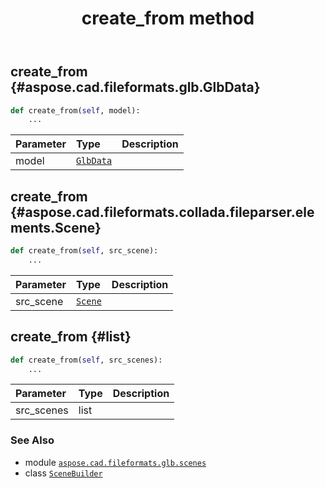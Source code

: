 ﻿---
title: create_from method
second_title: Aspose.CAD for Python via .NET API References
description: 
type: docs
weight: 50
url: /python-net/aspose.cad.fileformats.glb.scenes/scenebuilder/create_from/
is_root: false
---

## create_from {#aspose.cad.fileformats.glb.GlbData}





```python
def create_from(self, model):
    ...
```


| Parameter | Type | Description |
| :- | :- | :- |
| model | [`GlbData`](/cad/python-net/aspose.cad.fileformats.glb/glbdata) |  |


## create_from {#aspose.cad.fileformats.collada.fileparser.elements.Scene}





```python
def create_from(self, src_scene):
    ...
```


| Parameter | Type | Description |
| :- | :- | :- |
| src_scene | [`Scene`](/cad/python-net/aspose.cad.fileformats.collada.fileparser.elements/scene) |  |


## create_from {#list}





```python
def create_from(self, src_scenes):
    ...
```


| Parameter | Type | Description |
| :- | :- | :- |
| src_scenes | list |  |



### See Also
* module [`aspose.cad.fileformats.glb.scenes`](../../)
* class [`SceneBuilder`](/cad/python-net/aspose.cad.fileformats.glb.scenes/scenebuilder)
